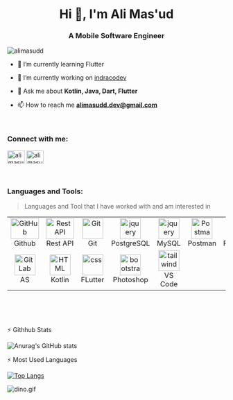 <h1 align="center">Hi 👋, I'm Ali Mas'ud</h1>
<h3 align="center">A Mobile Software Engineer</h3>


<p align="left"> <img src="https://komarev.com/ghpvc/?username=alimasudd&label=Profile%20views&color=blueviolet&style=flat" alt="alimasudd" /> </p>

- 🌱 I’m currently learning Flutter
  
- 🔭 I’m currently working on [indracodev](https://github.com/indracodev)

- 💬 Ask me about **Kotlin, Java, Dart, Flutter**
  
- 📫 How to reach me **alimasudd.dev@gmail.com**


<br>
<h3 align="left">Connect with me:</h3>
<p align="left">

<a href="https://instagram.com/alimasudd" target="blank"><img align="center" src="https://raw.githubusercontent.com/rahuldkjain/github-profile-readme-generator/master/src/images/icons/Social/instagram.svg" alt="alimasudd" height="30" width="40" /></a>
<a href="https://linkedin.com/in/alimasudd/" target="blank"><img align="center" src="https://raw.githubusercontent.com/rahuldkjain/github-profile-readme-generator/master/src/images/icons/Social/linked-in-alt.svg" alt="alimasudd" height="30" width="40" /></a>
</p>

<br>
<h3 align="left">Languages and Tools:</h3>

> Languages and Tool that I have worked with and am interested in

<table>
  <tr>
       <td align="center" width="96">
        <img src="https://techstack-generator.vercel.app/github-icon.svg" width="65" height="48" alt="GitHub" />
      <br>Github
    </td>
          <td align="center" width="96">
        <img src="https://techstack-generator.vercel.app/restapi-icon.svg" width="65" height="48" alt="Rest API" />
      <br>Rest API
    </td>
    <td align="center" width="96">
        <img src="https://skillicons.dev/icons?i=git" width="48" height="48" alt="Git" />
      <br>Git
    </td>
        <td align="center" width="96">
        <img src="https://skillicons.dev/icons?i=postgres" width="48" height="48" alt="jquery" />
      <br>PostgreSQL
    </td>
    </td>
        <td align="center" width="96">
        <img src="https://techstack-generator.vercel.app/mysql-icon.svg" width="48" height="48" alt="jquery" />
      <br>MySQL
    </td>
        <td align="center" width="96">
        <img src="https://skillicons.dev/icons?i=postman" width="48" height="48" alt="Postman" />
      <br>Postman
    </td>
        <td align="center" width="96">
        <img src="https://skillicons.dev/icons?i=firebase" width="48" height="48" alt="Linux" />
      <br>Firebase
    </td>
        <td align="center" width="96">
        <img src="https://skillicons.dev/icons?i=dart" width="48" height="48" alt="dart" />
      <br>Dart
    </td>
    </td>
        <td align="center" width="96">
        <img src="https://techstack-generator.vercel.app/java-icon.svg" width="48" height="48" alt="dart" />
      <br>Java
    </td>
  </tr>
  <tr>
    <td align="center"  width="96">
        <img src="https://skillicons.dev/icons?i=androidstudio" width="48" height="48" alt="GitLab" />
      <br>AS
    </td>
    <td align="center"  width="96">
        <img src="https://skillicons.dev/icons?i=kotlin" width="48" height="48" alt="HTML" />
      <br>Kotlin
    </td>
    <td align="center" width="96">
        <img src="https://skillicons.dev/icons?i=flutter" width="48" height="48" alt="css" />
      <br>FLutter
    </td>
    <td align="center"  width="96">
        <img src="https://skillicons.dev/icons?i=ps" width="48" height="48" alt="bootstrap" />
      <br>Photoshop
    </td>
    <td align="center" width="96">
        <img src="https://skillicons.dev/icons?i=vscode" width="48" height="48" alt="tailwind" />
      <br>VS Code
  </tr>
</table>
<br><br><br>

:zap: Githhub Stats

![Anurag's GitHub stats](https://github-readme-stats.vercel.app/api?username=alimasudd&show_icons=true&theme=default)

:zap: Most Used Languages

[![Top Langs](https://github-readme-stats.vercel.app/api/top-langs/?username=alimasudd&layout=compact)](https://github.com/anuraghazra/github-readme-stats)


<img data-target="animated-image.replacedImage" alt="dino.gif" class="AnimatedImagePlayer-animatedImage" src="https://github.com/saadeghi/saadeghi/raw/master/dino.gif" style="display: block; opacity: 1;">

<!--
**alimasudd/alimasudd** is a ✨ _special_ ✨ repository because its `README.md` (this file) appears on your GitHub profile.

Here are some ideas to get you started:

- 🔭 I’m currently working on ...
- 🌱 I’m currently learning ...
- 👯 I’m looking to collaborate on ...
- 🤔 I’m looking for help with ...
- 💬 Ask me about ...
- 📫 How to reach me: ...
- 😄 Pronouns: ...
- ⚡ Fun fact: ...
-->

